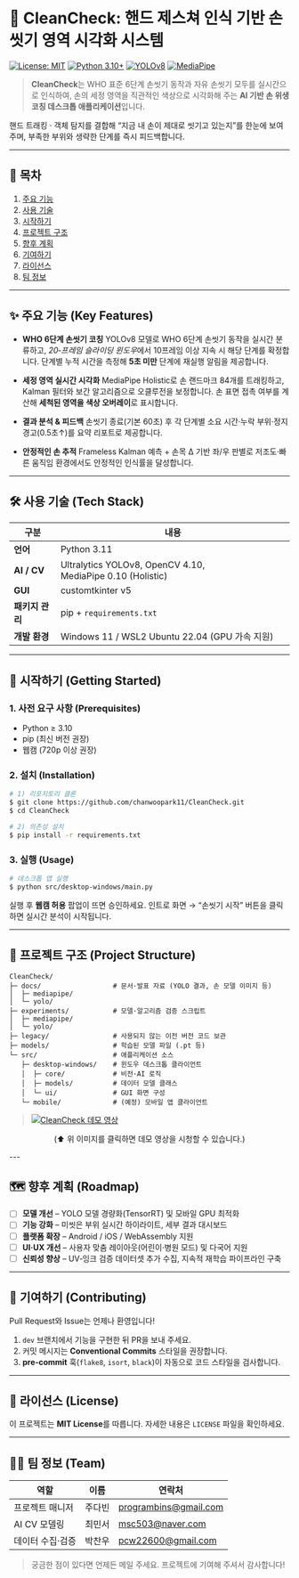 # 🧼 CleanCheck: 핸드 제스쳐 인식 기반 손씻기 영역 시각화 시스템

[![License: MIT](https://img.shields.io/badge/License-MIT-green.svg)](LICENSE)
[![Python 3.10+](https://img.shields.io/badge/python-3.10%2B-blue?logo=python)](https://www.python.org/)
[![YOLOv8](https://img.shields.io/badge/YOLO-v8-orange)](https://github.com/ultralytics/ultralytics)
[![MediaPipe](https://img.shields.io/badge/MediaPipe-0.10-brightgreen)](https://mediapipe.dev/)

> **CleanCheck**는 WHO 표준 6단계 손씻기 동작과 자유 손씻기 모두를 실시간으로 인식하여, 손의 세정 영역을 직관적인 색상으로 시각화해 주는 **AI 기반 손 위생 코칭 데스크톱 애플리케이션**입니다.

핸드 트래킹 · 객체 탐지를 결합해 “지금 내 손이 제대로 씻기고 있는지”를 한눈에 보여 주며, 부족한 부위와 생략한 단계를 즉시 피드백합니다.

---

## 📑 목차

1. [주요 기능](#-주요-기능-key-features)
2. [사용 기술](#-사용-기술-tech-stack)
3. [시작하기](#-시작하기-getting-started)
4. [프로젝트 구조](#-프로젝트-구조-project-structure)
5. [향후 계획](#-향후-계획-roadmap)
6. [기여하기](#-기여하기-contributing)
7. [라이선스](#-라이선스-license)
8. [팀 정보](#-팀-정보-team)

---

## ✨ 주요 기능 (Key Features)

* **WHO 6단계 손씻기 코칭**
  YOLOv8 모델로 WHO 6단계 손씻기 동작을 실시간 분류하고, *20‑프레임 슬라이딩 윈도우*에서 10프레임 이상 지속 시 해당 단계를 확정합니다. 단계별 누적 시간을 측정해 **5초 미만** 단계에 재실행 알림을 제공합니다.

* **세정 영역 실시간 시각화**
  MediaPipe Holistic로 손 랜드마크 84개를 트래킹하고, Kalman 필터와 보간 알고리즘으로 오클루전을 보정합니다. 손 표면 접촉 여부를 계산해 **세척된 영역을 색상 오버레이**로 표시합니다.

* **결과 분석 & 피드백**
  손씻기 종료(기본 60초) 후 각 단계별 소요 시간·누락 부위·정지 경고(0.5초↑)를 요약 리포트로 제공합니다.

* **안정적인 손 추적**
  Frameless Kalman 예측 + 손목 Δ 기반 좌/우 판별로 저조도·빠른 움직임 환경에서도 안정적인 인식률을 달성합니다.

---

## 🛠️ 사용 기술 (Tech Stack)

| 구분          | 내용                                                         |
| ----------- | ---------------------------------------------------------- |
| **언어**      | Python 3.11                                                |
| **AI / CV** | Ultralytics YOLOv8, OpenCV 4.10, MediaPipe 0.10 (Holistic) |
| **GUI**     | customtkinter v5                                           |
| **패키지 관리**  | pip + `requirements.txt`                                   |
| **개발 환경**   | Windows 11 / WSL2 Ubuntu 22.04 (GPU 가속 지원)                 |

---

## 🚀 시작하기 (Getting Started)

### 1. 사전 요구 사항 (Prerequisites)

* Python ≥ 3.10
* pip (최신 버전 권장)
* 웹캠 (720p 이상 권장)

### 2. 설치 (Installation)

```bash
# 1) 리포지토리 클론
$ git clone https://github.com/chanwoopark11/CleanCheck.git
$ cd CleanCheck

# 2) 의존성 설치
$ pip install -r requirements.txt


```

### 3. 실행 (Usage)

```bash
# 데스크톱 앱 실행
$ python src/desktop-windows/main.py
```

실행 후 **웹캠 허용** 팝업이 뜨면 승인하세요. 인트로 화면 → “손씻기 시작” 버튼을 클릭하면 실시간 분석이 시작됩니다.

---

## 📂 프로젝트 구조 (Project Structure)

```text
CleanCheck/
├─ docs/                  # 문서·발표 자료 (YOLO 결과, 손 모델 이미지 등)
│  ├─ mediapipe/
│  └─ yolo/
├─ experiments/           # 모델·알고리즘 검증 스크립트
│  ├─ mediapipe/
│  └─ yolo/
├─ legacy/                # 사용되지 않는 이전 버전 코드 보관
├─ models/                # 학습된 모델 파일 (.pt 등)
└─ src/                   # 애플리케이션 소스
   ├─ desktop-windows/    # 윈도우 데스크톱 클라이언트
   │  ├─ core/            # 비전·AI 로직
   │  ├─ models/          # 데이터 모델 클래스
   │  └─ ui/              # GUI 화면 구성
   └─ mobile/             # (예정) 모바일 앱 클라이언트
```

> [![CleanCheck 데모 영상](https://img.youtube.com/vi/여기에_영상ID_붙여넣기/maxresdefault.jpg)](https://www.youtube.com/watch?v=여기에_영상ID_붙여넣기)
<p align="center">
  (⬆️ 위 이미지를 클릭하면 데모 영상을 시청할 수 있습니다.)
</p>
---

## 🗺️ 향후 계획 (Roadmap)

* [ ] **모델 개선** – YOLO 모델 경량화(TensorRT) 및 모바일 GPU 최적화
* [ ] **기능 강화** – 미씻은 부위 실시간 하이라이트, 세부 결과 대시보드
* [ ] **플랫폼 확장** – Android / iOS / WebAssembly 지원
* [ ] **UI·UX 개선** – 사용자 맞춤 레이아웃(어린이·병원 모드) 및 다국어 지원
* [ ] **신뢰성 향상** – UV‑잉크 검증 데이터셋 추가 수집, 지속적 재학습 파이프라인 구축

---

## 🤝 기여하기 (Contributing)

Pull Request와 Issue는 언제나 환영입니다! 

1. `dev` 브랜치에서 기능을 구현한 뒤 PR을 보내 주세요.
2. 커밋 메시지는 **Conventional Commits** 스타일을 권장합니다.
3. **pre‑commit** 훅(`flake8`, `isort`, `black`)이 자동으로 코드 스타일을 검사합니다.

---

## 📄 라이선스 (License)

이 프로젝트는 **MIT License**를 따릅니다. 자세한 내용은 `LICENSE` 파일을 확인하세요.

---

## 🧑‍💻 팀 정보 (Team)

| 역할                | 이름  | 연락처                                                       |
| ----------------- | --- | --------------------------------------------------------- |
| 프로젝트 매니저  | 주다빈 | [programbins@gmail.com](mailto:programbins@gmail.com) |
| AI CV 모델링         | 최민서 | [msc503@naver.com](mailto:[msc503@naver.com) |
| 데이터 수집·검증         | 박찬우 | [pcw22600@gmail.com](mailto:pcw22600@gmail.com) |

> 궁금한 점이 있다면 언제든 메일 주세요. 프로젝트에 기여해 주셔서 감사합니다!
